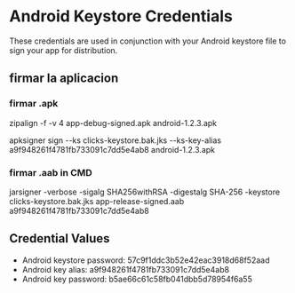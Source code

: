 # Android Keystore Credentials

These credentials are used in conjunction with your Android keystore file to sign your app for distribution. 

## firmar la aplicacion 

### firmar .apk 

zipalign -f -v 4 app-debug-signed.apk android-1.2.3.apk

apksigner sign --ks clicks-keystore.bak.jks --ks-key-alias a9f948261f4781fb733091c7dd5e4ab8 android-1.2.3.apk

### firmar .aab in CMD
jarsigner -verbose -sigalg SHA256withRSA -digestalg SHA-256 -keystore clicks-keystore.bak.jks app-release-signed.aab a9f948261f4781fb733091c7dd5e4ab8

## Credential Values

- Android keystore password: 57c9f1ddc3b52e42eac3918d68f52aad
- Android key alias: a9f948261f4781fb733091c7dd5e4ab8
- Android key password: b5ae66c61c58fb041dbb5d78954f6a55
      
